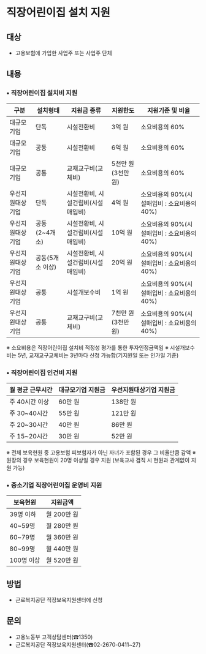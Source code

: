 # 직장어린이집 설치 지원

## 대상
- 고용보험에 가입한 사업주 또는 사업주 단체

## 내용

### • 직장어린이집 설치비 지원

| 구분 | 설치형태 | 지원금 종류 | 지원한도 | 지원기준 및 비율 |
|------|----------|--------------|----------|-----------------|
| 대규모기업 | 단독 | 시설전환비 | 3억 원 | 소요비용의 60% |
| 대규모기업 | 공동 | 시설전환비 | 6억 원 | 소요비용의 60% |
| 대규모기업 | 공통 | 교재교구비(교체비) | 5천만 원(3천만 원) | 소요비용의 60% |
| 우선지원대상기업 | 단독 | 시설전환비, 시설건립비(시설매입비) | 4억 원 | 소요비용의 90%(시설매입비 : 소요비용의 40%) |
| 우선지원대상기업 | 공동(2~4개소) | 시설전환비, 시설건립비(시설매입비) | 10억 원 | 소요비용의 90%(시설매입비 : 소요비용의 40%) |
| 우선지원대상기업 | 공동(5개소 이상) | 시설전환비, 시설건립비(시설매입비) | 20억 원 | 소요비용의 90%(시설매입비 : 소요비용의 40%) |
| 우선지원대상기업 | 공통 | 시설개보수비 | 1억 원 | 소요비용의 90%(시설매입비 : 소요비용의 40%) |
| 우선지원대상기업 | 공통 | 교재교구비(교체비) | 7천만 원(3천만 원) | 소요비용의 90%(시설매입비 : 소요비용의 40%) |

※ 소요비용은 직장어린이집 설치비 적정성 평가를 통한 투자인정금액임
※ 시설개보수비는 5년, 교재교구교체비는 3년마다 신청 가능함(기지원일 또는 인가일 기준)

### • 직장어린이집 인건비 지원

| 월 평균 근무시간 | 대규모기업 지원금 | 우선지원대상기업 지원금 |
|------------------|------------------|------------------------|
| 주 40시간 이상 | 60만 원 | 138만 원 |
| 주 30~40시간 | 55만 원 | 121만 원 |
| 주 20~30시간 | 40만 원 | 86만 원 |
| 주 15~20시간 | 30만 원 | 52만 원 |

※ 전체 보육현원 중 고용보험 피보험자가 아닌 자녀가 포함된 경우 그 비율만큼 감액
※ 원장의 경우 보육현원이 20명 이상일 경우 지원 (보육교사 겸직 시 현원과 관계없이 지원 가능)

### • 중소기업 직장어린이집 운영비 지원

| 보육현원 | 지원금액 |
|----------|----------|
| 39명 이하 | 월 200만 원 |
| 40~59명 | 월 280만 원 |
| 60~79명 | 월 360만 원 |
| 80~99명 | 월 440만 원 |
| 100명 이상 | 월 520만 원 |

## 방법
- 근로복지공단 직장보육지원센터에 신청

## 문의
- 고용노동부 고객상담센터(☎1350)
- 근로복지공단 직장보육지원센터(☎02-2670-0411~27)
